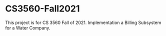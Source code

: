 # CS3560-Fall2021
This project is for CS 3560 Fall of 2021. Implementation a Billing Subsystem for a Water Company.
